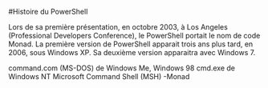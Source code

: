 #Histoire du PowerShell

Lors de sa première présentation, en octobre 2003, à Los Angeles (Professional Developers Conference), le PowerShell portait le nom de code Monad. La première version de PowerShell apparait trois ans plus tard, en 2006, sous Windows XP. Sa deuxième version apparaitra avec Windows 7.


command.com (MS-DOS) de Windows Me, Windows 98
cmd.exe de Windows NT
Microsoft Command Shell (MSH) -Monad
